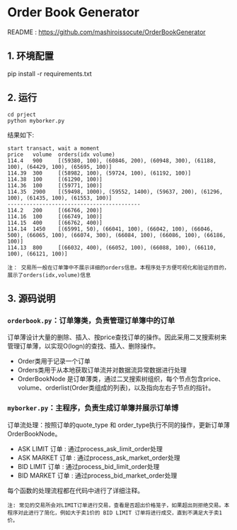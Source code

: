 # Order Book Generator

README : https://github.com/mashiroissocute/OrderBookGenerator


## 1. 环境配置
pip install -r requirements.txt

## 2. 运行
```shell
cd prject
python myborker.py
```
结果如下:
```
start transact, wait a moment
price   volume  orders(idx volume)
114.4   900     [(59380, 100), (60846, 200), (60948, 300), (61188, 100), (64429, 100), (65695, 100)]
114.39  300     [(58982, 100), (59724, 100), (61192, 100)]
114.38  100     [(61290, 100)]
114.36  100     [(59771, 100)]
114.35  2900    [(59498, 1000), (59552, 1400), (59637, 200), (61296, 100), (61435, 100), (61553, 100)]
------------------------------------------
114.2   200     [(66766, 200)]
114.16  100     [(66749, 100)]
114.15  400     [(66762, 400)]
114.14  1450    [(65991, 50), (66041, 100), (66042, 100), (66046, 500), (66065, 100), (66074, 300), (66084, 100), (66086, 100), (66186, 100)]
114.13  800     [(66032, 400), (66052, 100), (66088, 100), (66110, 100), (66121, 100)]
```

`注： 交易所一般在订单簿中不展示详细的orders信息。本程序处于方便可视化和验证的目的，展示了orders(idx,volume)信息`

## 3. 源码说明

### `orderbook.py`：订单簿类，负责管理订单簿中的订单
订单薄设计大量的删除、插入、按price查找订单的操作。因此采用二叉搜索树来管理订单薄，以实现O(logn)的查找、插入、删除操作。

- Order类用于记录一个订单
- Orders类用于从本地获取订单流并对数据流异常数据进行处理
- OrderBookNode 是订单薄类，通过二叉搜索树组织，每个节点包含price、volume、orderlist(Order类组成的列表)，以及指向左右子节点的指针。

### `myborker.py`：主程序，负责生成订单簿并展示订单博

订单流处理：按照订单的quote_type 和 order_type执行不同的操作，更新订单薄OrderBookNode。

- ASK LIMIT 订单 : 通过process_ask_limit_order处理
- ASK MARKET 订单 : 通过process_ask_market_order处理
- BID LIMIT 订单 : 通过process_bid_limit_order处理
- BID MARKET 订单 : 通过process_bid_market_order处理

每个函数的处理流程都在代码中进行了详细注释。

`注: 常见的交易所会对LIMIT订单进行交易，查看是否超出价格笼子，如果超出则拒绝交易。本程序对此进行了简化，例如大于卖1价的 BID LIMIT 订单将进行成交，直到不满足大于卖1价。`
